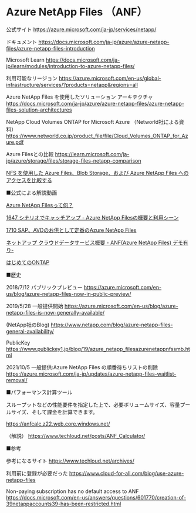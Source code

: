 # Azure NetApp Files （ANF）

公式サイト
https://azure.microsoft.com/ja-jp/services/netapp/

ドキュメント
https://docs.microsoft.com/ja-jp/azure/azure-netapp-files/azure-netapp-files-introduction

Microsoft Learn
https://docs.microsoft.com/ja-jp/learn/modules/introduction-to-azure-netapp-files/

利用可能なリージョン
https://azure.microsoft.com/en-us/global-infrastructure/services/?products=netapp&regions=all

Azure NetApp Files を使用したソリューション アーキテクチャ
https://docs.microsoft.com/ja-jp/azure/azure-netapp-files/azure-netapp-files-solution-architectures

NetApp Cloud Volumes ONTAP for Microsoft Azure （Networld社による資料）
https://www.networld.co.jp/product_file/file/Cloud_Volumes_ONTAP_for_Azure.pdf

Azure Filesとの比較
https://learn.microsoft.com/ja-jp/azure/storage/files/storage-files-netapp-comparison

[NFS を使用した Azure Files、Blob Storage、および Azure NetApp Files へのアクセスを比較する](https://learn.microsoft.com/ja-jp/azure/storage/common/nfs-comparison?toc=%2Fazure%2Fstorage%2Ffiles%2Ftoc.json)

■公式による解説動画

[Azure NetApp Filesって何？](https://www.youtube.com/watch?v=El3MnSUYvtc)

[1647 シナリオでキャッチアップ - Azure NetApp Filesの概要と利用シーン](https://www.youtube.com/watch?v=_8gS4q24Pjk)

[1710 SAP、AVDのお供として定番のAzure NetApp Files](https://www.youtube.com/watch?v=coAsPeq9R-c)

[ネットアップ クラウドデータサービス概要 - ANF(Azure NetApp Files) デモ有り-](https://www.youtube.com/watch?v=bqFns5-gWk4)

[はじめてのONTAP](https://www.youtube.com/watch?v=BNAUSi0u-ig)

■歴史

2018/7/12 パブリックプレビュー
https://azure.microsoft.com/en-us/blog/azure-netapp-files-now-in-public-preview/

2019/5/28 一般提供開始
https://azure.microsoft.com/en-us/blog/azure-netapp-files-is-now-generally-available/

(NetApp社のBlog) https://www.netapp.com/blog/azure-netapp-files-general-availability/

PublicKey https://www.publickey1.jp/blog/19/azure_netapp_filesazurenetappnfssmb.html

2021/10/5 一般提供:Azure NetApp Files の順番待ちリストの削除
https://azure.microsoft.com/ja-jp/updates/azure-netapp-files-waitlist-removal/

■パフォーマンス計算ツール

スループットなどの性能要件を指定した上で、必要ボリュームサイズ、容量プールサイズ、そして課金を計算できます。

https://anfcalc.z22.web.core.windows.net/

（解説）
https://www.techloud.net/posts/ANF_Calculator/


■参考

参考になるサイト
https://www.techloud.net/archives/

利用前に登録が必要だった
https://www.cloud-for-all.com/blog/use-azure-netapp-files

Non-paying subscription has no default access to ANF
https://docs.microsoft.com/en-us/answers/questions/601770/creation-of-39netappaccounts39-has-been-restricted.html

